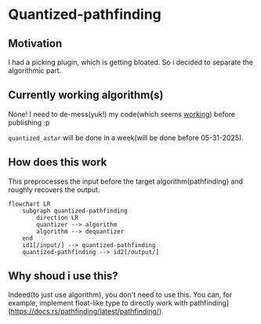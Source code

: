 # Quantized-pathfinding

## Motivation

I had a picking plugin, which is getting bloated. So i decided to separate 
the algorithmic part.

## Currently working algorithm(s)

None! I need to de-mess(yuk!) my code(which seems 
[working](https://youtu.be/JAGTxxRinCU)) before publishing :p

`quantized_astar` will be done in a week(will be done before 05-31-2025).

## How does this work

This preprocesses the input before the target algorithm(pathfinding)
and roughly recovers the output.

```mermaid
flowchart LR
    subgraph quantized-pathfinding
        direction LR
        quantizer --> algorithm
        algorithm --> dequantizer
    end
    id1[/input/] --> quantized-pathfinding
    quantized-pathfinding --> id2[/output/]
```

## Why shoud i use this?

Indeed(to just use algorithm), you don't need to use this. 
You can, for example, implement float-like type to directly work with 
pathfinding](https://docs.rs/pathfinding/latest/pathfinding/).
